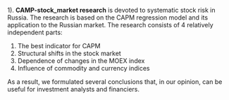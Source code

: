1). **CAMP-stock_market research** is devoted to systematic stock risk in Russia. The research is  based on the CAPM regression model and its application to the Russian market. The research consists of 4 relatively independent parts:

  1. The best indicator for CAPM
  2. Structural shifts in the stock market
  3. Dependence of changes in the MOEX index
  4. Influence of commodity and currency indices

  As a result, we formulated several conclusions that, in our opinion, can be useful for   investment analysts and financiers.
